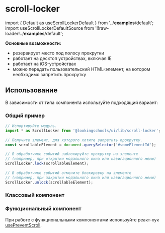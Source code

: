# scroll-locker


import { Default as useScrollLockerDefault } from '../__examples__/default';
import useScrollLockerDefaultSource from '!!raw-loader!../__examples__/default';

**Основные возможности:**

- резервирует место под полосу прокрутки
- работает на десктоп устройствах, включая IE
- работает на iOS-устройствах
- можно передать пользовательский HTML-элемент, на котором необходимо запретить прокрутку

## Использование

В зависимости от типа компонента используйте подходящий вариант:

### Общий пример

```ts
// Испортируйте модуль.
import * as ScrollLocker from '@lookingschools/ui/lib/scroll-locker';
 
// Получите элемент, для которого хотите запретить прокрутку.
const scrollableElement = document.querySelector('#someElementId');
 
// В обработчике событий заблокируйте прокрутку на элементе
// (например, при открытии модального окна или навигационного меню)
ScrollLocker.lock(scrollableElement);
 
// В обработчике событий отмените блокировку на элементе
// (например, при закрытии модального окна или навигационного меню)
ScrollLocker.unlock(scrollableElement);
```

### Классовый компонент

<Example
    component={useScrollLockerDefault}
    source={useScrollLockerDefaultSource}
/>

### Функциональный компонент

При работе с функциональными компонентами используйте реакт-хук [usePreventScroll](/hooks/use-prevent-scroll/usage).
